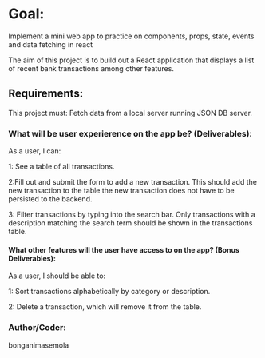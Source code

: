 # Goal:
Implement a mini web app to practice on components, props, state, events and data fetching in react

The aim of this project is to build out a React application that displays a list of recent bank transactions among other features.

## Requirements:
This project must: Fetch data from a local server running JSON DB server.

### What will be user experierence on the app be? (Deliverables):
As a user, I can:

1: See a table of all transactions. 

2:Fill out and submit the form to add a new transaction. This should add the new transaction to the table the new transaction does not have to be persisted to the backend.

3: Filter transactions by typing into the search bar. Only transactions with a description matching the search term should be shown in the transactions table.

#### What other features will the user have access to on the app? (Bonus Deliverables):

As a user, I should be able to:

1: Sort transactions alphabetically by category or description.

2: Delete a transaction, which will remove it from the table.

### Author/Coder:
bonganimasemola

####
